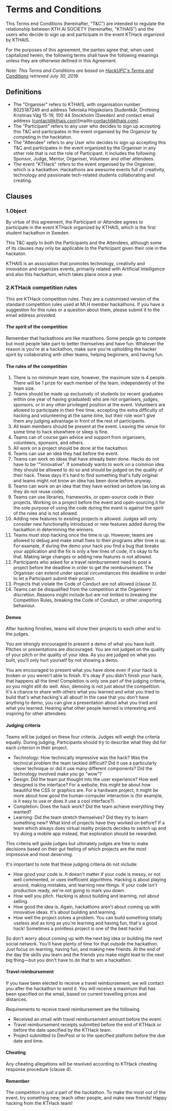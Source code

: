 # Terms and Conditions

This Terms end Conditions (hereinafter, "T&C") are intended to regulate the relationship between KTH AI SOCIETY (hereinafter, "KTHAIS") and the users who decide to sign up and participate in the event KTHack organized by KTHAIS.

For the purposes of this agreement, the parties agree that, when used capitalized herein, the following terms shall have the following meanings unless they are otherwise defined in this Agreement.

*Note: This Terms and Conditions are based on [HackUPC's Terms and Conditions](https://my.hackupc.com/terms_and_conditions/) retrieved July 30, 2019.*

## Definitions

* The "Organiser" refers to KTHAIS, with organisation number 8025187249 and address Tekniska Högskolans Studentkår, Drottning Kristinas Väg 15-19, 100 44 Stockholm (Sweden) and contact email address (contact@kthais.com)[mailto:contact@kthais.com].
* The "Participant" refers to any user who decides to sign up accepting this T&C and participates in the event organised by the Organizsr by competing in the hacktaton.
* The "Attendee" refers to any User who decides to sign up accepting this T&C and participates in the event organized by the Organiser in any other role that is not the role of Participant. It includes the following: Sponsor, Judge, Mentor, Organiser, Volunteer and other attendees.
* The event "KTHack" refers to the event organised by the Organiser, which is a hackathon. Hackathons are awesome events full of creativity, technology and passionate tech-related students collaborating and creating.

## Clauses

### 1.Object

By virtue of this agreement, the Participant or Attendee agrees to participate in the event KTHack organized by KTHAIS, which is the first student hackathon in Sweden.

This T&C apply to both the Participants and the Attendees, although some of its clauses may only be applicable to the Participant given their role in the hackaton.

KTHAIS is an association that promotes technology, creativity and innovation and organizes events, primarily related with Artificial Intelligence and also this hackathon, which takes place once a year.

### 2.KTHack competition rules

This are KTHack competition rules. They are a customised version of the standard competition rules used at MLH member hackathons. If you have a suggestion for this rules or a question about them, please submit it to the email address provided.

#### The spirit of the competition

Remember that hackathons are like marathons. Some people go to compete but most people take part to better themselves and have fun. Whatever the reason is you're at a hackathon, make sure you're upholding the hacker spirit by collaborating with other teams, helping beginners, and having fun.

#### The rules of the competition

1. There is no minimum team size, however, the maximum size is 4 people. There will be 1 prize for each member of the team, independently of the team size.
2. Teams should be made up exclusively of students (or recent graduates within one year of having graduated) who are not organisers, judges, sponsors, or in any other privileged position at the event. Volunteers are allowed to participate in their free time, accepting the extra difficulty of hacking and volunteering at the same time, but their role won't give them any judging advantage in front of the rest of participants.
3. All team members should be present at the event. Leaving the venue for some time to hack elsewhere or sleep is fine.
4. Teams can of course gain advice and support from organisers, volunteers, sponsors, and others.
5. All work on a project should be done at the hackathon.
6. Teams can use an idea they had before the event.
7. Teams can work on ideas that have already been done. Hacks do not have to be “"innovative". If somebody wants to work on a common idea they should be allowed to do so and should be judged on the quality of their hack. These days it's hard to find something that's fully original and teams might not know an idea has been done before anyway.
8. Teams can work on an idea that they have worked on before (as long as they do not reuse code).
9. Teams can use libraries, frameworks, or open-source code in their projects. Working on a project before the event and open-sourcing it for the sole purpose of using the code during the event is against the spirit of the rules and is not allowed.
10. Adding new features to existing projects is allowed. Judges will only consider new functionality introduced or new features added during the hackathon in determining the winners.
11. Teams must stop hacking once the time is up. However, teams are allowed to debug and make small fixes to their programs after time is up. For example, if during the demo your hack you find a bug that breaks your application and the fix is only a few lines of code, it's okay to fix that. Making large changes or adding new features is not allowed.
12. Participants who asked for a travel reimbursement need to post a project before the deadline in order to get the reimbursement. The Organiser can extend under special circumstances this deadline in order to let a Participant submit their project.
13. Projects that violate the Code of Conduct are not allowed (clause 3).
14. Teams can be disqualified from the competition at the Organisers' discretion. Reasons might include but are not limited to breaking the Competition Rules, breaking the Code of Conduct, or other unsporting behaviour.

#### Demos

After hacking finishes, teams will show their projects to each other and to the judges.

You are strongly encouraged to present a demo of what you have built. Pitches or presentations are discouraged. You are not judged on the quality of your pitch or the quality of your idea. As you are judged on what you built, you'll only hurt yourself by not showing a demo.

You are encouraged to present what you have done even if your hack is broken or you weren’t able to finish. It's okay if you didn't finish your hack, that happens all the time! Completion is only one part of the judging criteria, so you might still do well. Also, demoing is not just about the competition. It's a chance to share with others what you learned and what you tried to build that's what hacking's all about! In the case that you don't have anything to demo, you can give a presentation about what you tried and what you learned. Hearing what other people learned is interesting and inspiring for other attendees.

#### Judging criteria

Teams will be judged on these four criteria. Judges will weigh the criteria equally. During judging, Participants should try to describe what they did for each criterion in their project.

- Technology: How technically impressive was the hack? Was the technical problem the team tackled difficult? Did it use a particularly clever technique or did it use many different components? Did the technology involved make you go "wow"?
- Design: Did the team put thought into the user experience? How well designed is the interface? For a website, this might be about how beautiful the CSS or graphics are. For a hardware project, it might be more about how good the human-computer interaction is (for example, is it easy to use or does it use a cool interface?).
- Completion: Does the hack work? Did the team achieve everything they wanted?
- Learning: Did the team stretch themselves? Did they try to learn something new? What kind of projects have they worked on before? If a team which always does virtual reality projects decides to switch up and try doing a mobile app instead, that exploration should be rewarded.

This criteria will guide judges but ultimately judges are free to make decisions based on their gut feeling of which projects are the most impressive and most deserving.

It's important to note that these judging criteria do not include:

- How good your code is. It doesn't matter if your code is messy, or not well commented, or uses inefficient algorithms. Hacking is about playing around, making mistakes, and learning new things. If your code isn't production ready, we're not going to mark you down.
- How well you pitch. Hacking is about building and learning, not about selling.
- How good the idea is. Again, hackathons aren't about coming up with innovative ideas. It's about building and learning.
- How well the project solves a problem. You can build something totally useless and as long as you're learning and having fun, that's a good hack! Sometimes a pointless project is one of the best hacks!

So don't worry about coming up with the next big idea or building the next social network. You'll have plenty of time for that outside the hackathon. Just focus on learning, having fun, and making new friends. At the end of the day the skills you learn and the friends you make might lead to the next big thing—but you don't have to do that to win a hackathon.

#### Travel reimbursement

If you have been elected to receive a travel reimbursement, we will contact you after the hackathon to send it. You will receive a maximum that has been specified on the email, based on current travelling prices and distances.

Requirements to receive travel reimbursement are the following.

- Received an email with travel reimbursement amount before the event.
- Travel reimbursement receipts submitted before the end of KTHack or before the date specified by the KTHack team.
- Project submitted to DevPost or to the specified platform before the due date and time.

#### Cheating

Any cheating allegations will be resolved according to KTHack cheating response procedure (clause 4).

#### Remember

The competition is just a part of the hackathon. To make the most out of the event, try something new, teach other people, and make new friends! Happy hacking from the KTHack team!